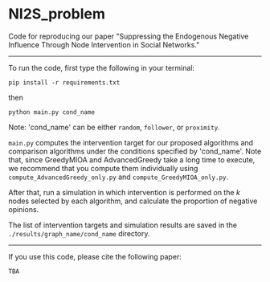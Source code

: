 # NI2S_problem

Code for reproducing our paper "Suppressing the Endogenous Negative Influence Through Node Intervention in Social Networks."

---

To run the code, first type the following in your terminal:
```
pip install -r requirements.txt
```
then
```
python main.py cond_name
```
Note: 'cond_name' can be either `random`, `follower`, or `proximity`.

`main.py` computes the intervention target for our proposed algorithms and comparison algorithms under the conditions specified by 'cond_name'.
Note that, since GreedyMIOA and AdvancedGreedy take a long time to execute, we recommend that you compute them individually using `compute_AdvancedGreedy_only.py` and `compute_GreedyMIOA_only.py`.

After that, run a simulation in which intervention is performed on the $k$ nodes selected by each algorithm, and calculate the proportion of negative opinions.

The list of intervention targets and simulation results are saved in the `./results/graph_name/cond_name` directory.

---

If you use this code, please cite the following paper:
```
TBA
```
